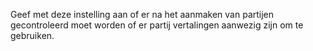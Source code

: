Geef met deze instelling aan of er na het aanmaken van partijen gecontroleerd moet worden of er partij vertalingen aanwezig zijn om te gebruiken.